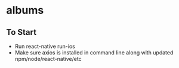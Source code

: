 # albums

## To Start
- Run react-native run-ios
- Make sure axios is installed in command line along with updated npm/node/react-native/etc